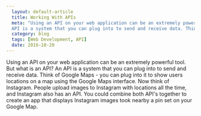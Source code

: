 ```yaml
---
  layout: default-article
  title: Working With APIs
  meta: "Using an API on your web application can be an extremely powerful tool. But what is an API? An
  API is a system that you can plug into to send and receive data. Think of Google Maps..."
  category: blog
  tags: [Web Development, API]
  date: 2016-10-20
---
```


Using an API on your web application can be an extremely powerful tool. But what is an API? An
API is a system that you can plug into to send and receive data. Think of Google Maps - you can plug
into it to show users locations on a map using the Google Maps interface. Now think of Instagram. People
upload images to Instagram with locations all the time, and Instagram also has an API. You could
combine both API's together to create an app that displays Instagram images took nearby a pin set on
your Google Map.
